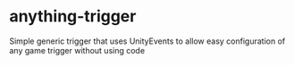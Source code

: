 # anything-trigger
Simple generic trigger that uses UnityEvents to allow easy configuration of any game trigger without using code
